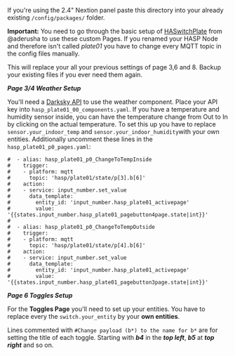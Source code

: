 If you're using the 2.4" Nextion panel paste this directory into your already existing ```/config/packages/``` folder. 

**Important:** You need to go through the basic setup of [HASwitchPlate](https://github.com/aderusha/HASwitchPlate) from @aderusha to use these custom Pages. If you renamed your HASP Node and therefore isn't called *plate01* you have to change every MQTT topic in the config files manually.

This will replace your all your previous settings of page 3,6 and 8. Backup your existing files if you ever need them again. 

**_Page 3/4 Weather Setup_**

You'll need a [Darksky API](https://darksky.net/dev) to use the weather component. Place your API key into ```hasp_plate01_00_components.yaml```. 
If you have a temperature and humidity sensor inside, you can have the temperature change from Out to In by clicking on the actual temperature. 
To set this up you have to replace ```sensor.your_indoor_temp``` and ```sensor.your_indoor_humidity```with your own entities.
Additionally uncomment these lines in the ```hasp_plate01_p0_pages.yaml```:
```
#  - alias: hasp_plate01_p0_ChangeToTempInside
#    trigger:
#    - platform: mqtt
#      topic: 'hasp/plate01/state/p[3].b[6]'    
#    action:
#    - service: input_number.set_value
#      data_template:
#        entity_id: 'input_number.hasp_plate01_activepage'
#        value: '{{states.input_number.hasp_plate01_pagebutton4page.state|int}}'
#  
#  - alias: hasp_plate01_p0_ChangeToTempOutside
#    trigger:
#    - platform: mqtt
#      topic: 'hasp/plate01/state/p[4].b[6]'    
#    action:
#    - service: input_number.set_value
#      data_template:
#        entity_id: 'input_number.hasp_plate01_activepage'
#        value: '{{states.input_number.hasp_plate01_pagebutton3page.state|int}}'
```



**_Page 6 Toggles Setup_**

For the **Toggles Page** you'll need to set up your entities. You have to replace every the ```switch.your_entity``` by your **own entities**.

Lines commented with ```#Change payload (b*) to the name for b*```  are for setting the title of each toggle. Starting with **_b4_** in the **_top left_**, **_b5_** at **_top right_** and so on.
